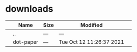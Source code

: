 downloads
=========

<table><thead><tr class="header"><th></th><th>Name</th><th>Size</th><th>Modified</th><th></th></tr></thead><tbody><tr class="odd"><td></td><td><span class="goup">..</span></td><td>—</td><td>—</td><td></td></tr><tr class="even"><td></td><td><span class="name">dot-paper</span></td><td>—</td><td>Tue Oct 12 11:26:37 2021</td><td></td></tr></tbody></table>
